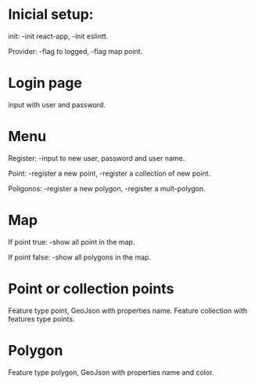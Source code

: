 # Inicial setup:
init:
  -init react-app,
  -init eslintt.

Provider:
  -flag to logged,
  -flag map point.
# Login page

input with user and password.

# Menu
Register:
  -input to new user, password and user name.

Point:
  -register a new point,
  -register a collection of new point.

Poligonos:
  -register a new polygon,
  -register a mult-polygon.

# Map
If point true:
  -show all point in the map.

If point false:
  -show all polygons in the map.

# Point or collection points
Feature type point, GeoJson with properties name.
Feature collection with features type points.

# Polygon
Feature type polygon, GeoJson with properties name and color.